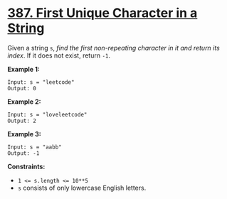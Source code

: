 # [387. First Unique Character in a String](https://leetcode.com/problems/first-unique-character-in-a-string/)

Given a string `s`, _find the first non-repeating character in it and return its index_. If it does not exist, return `-1`.

**Example 1:**

    Input: s = "leetcode"
    Output: 0

**Example 2:**

    Input: s = "loveleetcode"
    Output: 2

**Example 3:**

    Input: s = "aabb"
    Output: -1

**Constraints:**

- `1 <= s.length <= 10**5`
- `s` consists of only lowercase English letters.
